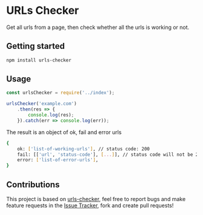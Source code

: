 # URLs Checker

Get all urls from a page, then check whether all the urls is working or not.

## Getting started

```sh
npm install urls-checker
```

## Usage

```javascript
const urlsChecker = require('../index');

urlsChecker('example.com')
    .then(res => {
        console.log(res);
    }).catch(err => console.log(err));
```

The result is an object of ok, fail and error urls

```sh
{
    ok: ['list-of-working-urls'], // status code: 200
    fail: [['url', 'status-code'], [...]], // status code will not be 200
    error: ['list-of-error-urls'],
}
```

## Contributions

This project is based on [urls-checker](https://github.com/dalenguyen/urls-checker), feel free to report bugs and make feature requests in the [Issue Tracker](https://github.com/dalenguyen/urls-checker/issues), fork and create pull requests!